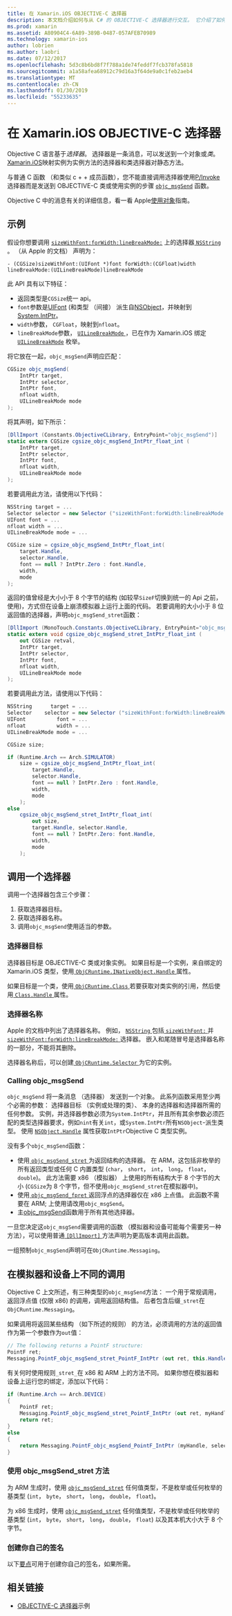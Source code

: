 ```yaml
---
title: 在 Xamarin.iOS OBJECTIVE-C 选择器
description: 本文档介绍如何与从 C# 的 OBJECTIVE-C 选择器进行交互。 它介绍了如何调用选择器和执行此操作时必须考虑在内的技术考虑因素。
ms.prod: xamarin
ms.assetid: A80904C4-6A89-389B-0487-057AFEB70989
ms.technology: xamarin-ios
author: lobrien
ms.author: laobri
ms.date: 07/12/2017
ms.openlocfilehash: 5d3c8b6bd8f7f788a1de74feddf7fcb378fa5818
ms.sourcegitcommit: a1a58afea68912c79d16a3f64de9a0c1feb2aeb4
ms.translationtype: MT
ms.contentlocale: zh-CN
ms.lasthandoff: 01/30/2019
ms.locfileid: "55233635"
---
```

# <a name="objective-c-selectors-in-xamarinios"></a>在 Xamarin.iOS OBJECTIVE-C 选择器

Objective C 语言基于*选择器*。 选择器是一条消息，可以发送到一个对象或*类*。 [Xamarin.iOS](~/ios/internals/api-design/index.md)映射实例为实例方法的选择器和类选择器对静态方法。

与普通 C 函数 （和类似 c + + 成员函数），您不能直接调用选择器使用[P/Invoke](http://www.mono-project.com/docs/advanced/pinvoke/)选择器而是发送到 OBJECTIVE-C 类或使用实例的步骤 [`objc_msgSend`](https://developer.apple.com/documentation/objectivec/1456712-objc_msgsend)
函数。

Objective C 中的消息有关的详细信息，看一看 Apple[使用对象](https://developer.apple.com/library/archive/documentation/Cocoa/Conceptual/ProgrammingWithObjectiveC/WorkingwithObjects/WorkingwithObjects.html#//apple_ref/doc/uid/TP40011210-CH4-SW2)指南。

## <a name="example"></a>示例

假设你想要调用 [`sizeWithFont:forWidth:lineBreakMode:`](https://developer.apple.com/documentation/foundation/nsstring/1619914-sizewithfont)
上的选择器[ `NSString` ](https://developer.apple.com/documentation/foundation/nsstring)。
（从 Apple 的文档） 声明为：

```objc
- (CGSize)sizeWithFont:(UIFont *)font forWidth:(CGFloat)width lineBreakMode:(UILineBreakMode)lineBreakMode
```

此 API 具有以下特征：

- 返回类型是`CGSize`统一 api。
- `font`参数是[UIFont](xref:UIKit.UIFont) (和类型 （间接） 派生自[NSObject](xref:Foundation.NSObject)，并映射到[System.IntPtr](xref:System.IntPtr)。
- `width`参数， `CGFloat`，映射到`nfloat`。
- `lineBreakMode`参数， [ `UILineBreakMode` ](https://developer.apple.com/documentation/uikit/uilinebreakmode?language=objc)，已在作为 Xamarin.iOS 绑定 [`UILineBreakMode`](xref:UIKit.UILineBreakMode)
枚举。

将它放在一起，`objc_msgSend`声明应匹配：

```csharp
CGSize objc_msgSend(
    IntPtr target, 
    IntPtr selector, 
    IntPtr font, 
    nfloat width, 
    UILineBreakMode mode
);
```

将其声明，如下所示：

```csharp
[DllImport (Constants.ObjectiveCLibrary, EntryPoint="objc_msgSend")]
static extern CGSize cgsize_objc_msgSend_IntPtr_float_int (
    IntPtr target, 
    IntPtr selector,
    IntPtr font,
    nfloat width,
    UILineBreakMode mode
);
```

若要调用此方法，请使用以下代码：

```csharp
NSString target = ...
Selector selector = new Selector ("sizeWithFont:forWidth:lineBreakMode:");
UIFont font = ...
nfloat width = ...
UILineBreakMode mode = ...

CGSize size = cgsize_objc_msgSend_IntPtr_float_int(
    target.Handle, 
    selector.Handle,
    font == null ? IntPtr.Zero : font.Handle,
    width,
    mode
);
```

返回的值曾经是大小小于 8 个字节的结构 (如较早`SizeF`切换到统一的 Api 之前，使用)，方式但在设备上崩溃模拟器上运行上面的代码。 若要调用的大小小于 8 位返回值的选择器，声明`objc_msgSend_stret`函数：

```csharp
[DllImport (MonoTouch.Constants.ObjectiveCLibrary, EntryPoint="objc_msgSend_stret")]
static extern void cgsize_objc_msgSend_stret_IntPtr_float_int (
    out CGSize retval,
    IntPtr target, 
    IntPtr selector,
    IntPtr font,
    nfloat width,
    UILineBreakMode mode
);
```

若要调用此方法，请使用以下代码：

```csharp
NSString      target = ...
Selector    selector = new Selector ("sizeWithFont:forWidth:lineBreakMode:");
UIFont          font = ...
nfloat          width = ...
UILineBreakMode mode = ...

CGSize size;

if (Runtime.Arch == Arch.SIMULATOR)
    size = cgsize_objc_msgSend_IntPtr_float_int(
        target.Handle, 
        selector.Handle,
        font == null ? IntPtr.Zero : font.Handle,
        width,
        mode
    );
else
    cgsize_objc_msgSend_stret_IntPtr_float_int(
        out size,
        target.Handle, selector.Handle,
        font == null ? IntPtr.Zero: font.Handle,
        width,
        mode
    );
```

## <a name="invoking-a-selector"></a>调用一个选择器

调用一个选择器包含三个步骤：

1. 获取选择器目标。
2. 获取选择器名称。
3. 调用`objc_msgSend`使用适当的参数。

### <a name="selector-targets"></a>选择器目标

选择器目标是 OBJECTIVE-C 类或对象实例。 如果目标是一个实例，来自绑定的 Xamarin.iOS 类型，使用[ `ObjCRuntime.INativeObject.Handle` ](https://developer.xamarin.com/api/property/ObjCRuntime.INativeObject.Handle/)属性。

如果目标是一个类，使用[ `ObjCRuntime.Class` ](https://developer.xamarin.com/api/type/ObjCRuntime.Class/)若要获取对类实例的引用，然后使用[ `Class.Handle` ](https://developer.xamarin.com/api/property/ObjCRuntime.Class.Handle/)属性。

### <a name="selector-names"></a>选择器名称

Apple 的文档中列出了选择器名称。 例如， [ `NSString` ](https://developer.apple.com/documentation/foundation/nsstring?language=objc)包括[ `sizeWithFont:` ](https://developer.apple.com/documentation/foundation/nsstring/1619917-sizewithfont?language=objc)并[ `sizeWithFont:forWidth:lineBreakMode:` ](https://developer.apple.com/documentation/foundation/nsstring/1619914-sizewithfont?language=objc)选择器。 嵌入和尾随冒号是选择器名称的一部分，不能将其删除。

选择器名称后，可以创建[ `ObjCRuntime.Selector` ](https://developer.xamarin.com/api/type/ObjCRuntime.Selector/)为它的实例。

### <a name="calling-objcmsgsend"></a>Calling objc_msgSend

`objc_msgSend` 将一条消息 （选择器） 发送到一个对象。 此系列函数采用至少两个必需的参数： 选择器目标 （实例或处理的类）、 本身的选择器和选择器所需的任何参数。 实例，并选择器参数必须为`System.IntPtr`，并且所有其余参数必须匹配的类型选择器要求，例如`nint`有关`int`，或`System.IntPtr`所有`NSObject`-派生类型。 使用 [`NSObject.Handle`](xref:Foundation.NSObject.Handle)
属性获取`IntPtr`Objective C 类型实例。

没有多个`objc_msgSend`函数：

- 使用[ `objc_msgSend_stret` ](https://developer.apple.com/documentation/objectivec/1456730-objc_msgsend_stret?language=objc)为返回结构的选择器。 在 ARM，这包括非枚举的所有返回类型或任何 C 内置类型 (`char`， `short`， `int`， `long`， `float`， `double`)。 此方法需要 x86 （模拟器） 上使用的所有结构大于 8 个字节的大小 (`CGSize`为 8 个字节，但不使用`objc_msgSend_stret`在模拟器中)。 
- 使用[ `objc_msgSend_fpret` ](https://developer.apple.com/documentation/objectivec/1456697-objc_msgsend_fpret?language=objc)返回浮点的选择器仅在 x86 上点值。 此函数不需要在 ARM; 上使用请改用`objc_msgSend`。 
- 主[objc_msgSend](https://developer.apple.com/documentation/objectivec/1456712-objc_msgsend)函数用于所有其他选择器。

一旦您决定这`objc_msgSend`需要调用的函数 （模拟器和设备可能每个需要另一种方法），可以使用普通[ `[DllImport]` ](xref:System.Runtime.InteropServices.DllImportAttribute)方法声明为更高版本调用此函数。

一组预制`objc_msgSend`声明可在`ObjCRuntime.Messaging`。

## <a name="different-invocations-on-simulator-and-device"></a>在模拟器和设备上不同的调用

Objective C 上文所述，有三种类型的`objc_msgSend`方法： 一个用于常规调用，返回浮点值 (仅限 x86) 的调用，调用返回结构值。 后者包含后缀`_stret`在`ObjCRuntime.Messaging`。

如果调用将返回某些结构 （如下所述的规则） 的方法，必须调用的方法的返回值作为第一个参数作为`out`值：

```csharp
// The following returns a PointF structure:
PointF ret;
Messaging.PointF_objc_msgSend_stret_PointF_IntPtr (out ret, this.Handle, selConvertPointFromWindow.Handle, point, window.Handle);
```

有关何时使用规则`_stret_`在 x86 和 ARM 上的方法不同。
如果你想在模拟器和设备上运行您的绑定，添加以下代码：

```csharp
if (Runtime.Arch == Arch.DEVICE)
{
    PointF ret;
    Messaging.PointF_objc_msgSend_stret_PointF_IntPtr (out ret, myHandle, selector.Handle);
    return ret;
} 
else
{
    return Messaging.PointF_objc_msgSend_PointF_IntPtr (myHandle, selector.Handle);
}
```

### <a name="using-the-objcmsgsendstret-method"></a>使用 objc_msgSend_stret 方法

为 ARM 生成时，使用 [`objc_msgSend_stret`](https://developer.apple.com/documentation/objectivec/1456730-objc_msgsend_stret?language=objc)
任何值类型，不是枚举或任何枚举的基类型 (`int`， `byte`， `short`， `long`， `double`， `float`)。

为 x86 生成时，使用 [`objc_msgSend_stret`](https://developer.apple.com/documentation/objectivec/1456730-objc_msgsend_stret?language=objc)
任何值类型，不是枚举或任何枚举的基类型 (`int`， `byte`， `short`， `long`， `double`， `float`) 以及其本机大小大于 8 个字节。

### <a name="creating-your-own-signatures"></a>创建你自己的签名

以下[要点](https://gist.github.com/rolfbjarne/981b778a99425a6e630c)可用于创建你自己的签名，如果所需。

## <a name="related-links"></a>相关链接

- [OBJECTIVE-C 选择器](https://developer.xamarin.com/samples/mac-ios/Objective-C/)示例
